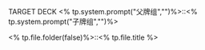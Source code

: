 TARGET DECK
<% tp.system.prompt("父牌组","")%>::<% tp.system.prompt("子牌组","")%>

<% tp.file.folder(false)%>::<% tp.file.title %>
